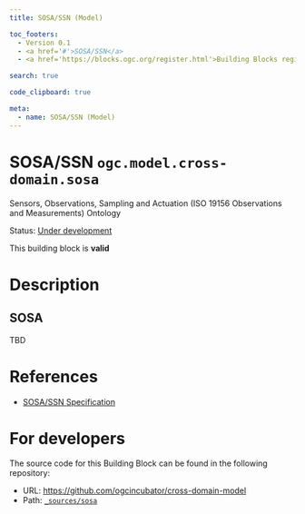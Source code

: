 ```yaml
---
title: SOSA/SSN (Model)

toc_footers:
  - Version 0.1
  - <a href='#'>SOSA/SSN</a>
  - <a href='https://blocks.ogc.org/register.html'>Building Blocks register</a>

search: true

code_clipboard: true

meta:
  - name: SOSA/SSN (Model)
---
```



# SOSA/SSN `ogc.model.cross-domain.sosa`

Sensors, Observations, Sampling and Actuation (ISO 19156 Observations and Measurements) Ontology 

<p class="status">
    <span data-rainbow-uri="http://www.opengis.net/def/status">Status</span>:
    <a href="http://www.opengis.net/def/status/under-development" target="_blank" data-rainbow-uri>Under development</a>
</p>

<aside class="success">
This building block is <strong>valid</strong>
</aside>

# Description

## SOSA

TBD


# References

* [SOSA/SSN Specification](https://www.w3.org/TR/vocab-ssn/)

# For developers

The source code for this Building Block can be found in the following repository:

* URL: <a href="https://github.com/ogcincubator/cross-domain-model" target="_blank">https://github.com/ogcincubator/cross-domain-model</a>
* Path:
<code><a href="https://github.com/ogcincubator/cross-domain-model/blob/HEAD/_sources/sosa" target="_blank">_sources/sosa</a></code>

